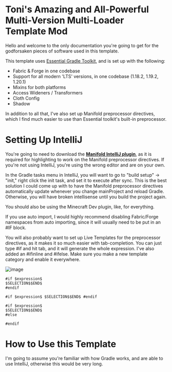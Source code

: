 # Toni's Amazing and All-Powerful Multi-Version Multi-Loader Template Mod

Hello and welcome to the only documentation you're going to get for the 
godforsaken pieces of software used in this template.

This template uses [Essential Gradle Toolkit](https://github.com/EssentialGG/essential-gradle-toolkit), 
and is set up with the following:

- Fabric & Forge in one codebase
- Support for all modern 'LTS' versions, in one codebase (1.18.2, 1.19.2, 1.20.1)
- Mixins for both platforms
- Access Wideners / Transformers
- Cloth Config
- Shadow

In addition to all that, I've also set up Manifold preprocessor directives, which I find much 
easier to use than Essential toolkit's built-in preprocessor.

# Setting Up IntelliJ

You're going to need to download the [**Manifold IntelliJ plugin**](https://plugins.jetbrains.com/plugin/10057-manifold), as it is required for highlighting to 
work on the Manifold preprocessor directives. If you're not using IntelliJ, you're using the wrong editor and are on your own.

In the Gradle tasks menu in IntelliJ, you will want to go to "build setup" -> "init," right click the init task,
and set it to execute after sync. This is the best solution I could come up with to have the Manifold preprocessor
directives automatically update whenever you change mainProject and reload Gradle. Otherwise, you will have broken
intellisense until you build the project again.

You should also be using the Minecraft Dev plugin, like, for everything.

If you use auto import, I would highly recommend disabling Fabric/Forge namespaces from auto importing, since it will
usually need to be put in an #IF block.

You will also probably want to set up Live Templates for the preprocessor directives, as it makes it so much easier with tab-completion. You can just type #if and hit tab, and it will generate the whole expression. I've also added an #ifinline and #ifelse. Make sure you make a new template category and enable it everywhere.

![image](https://github.com/anthxnymc/SoundPhysicsReverberated/assets/67132971/a73da597-a0c3-48bb-9ff4-be010022eed0)

```
#if $expression$
$SELECTION$$END$ 
#endif
```
```
#if $expression$ $SELECTION$$END$ #endif
```
```
#if $expression$
$SELECTION$$END$
#else

#endif
```

# How to Use this Template

I'm going to assume you're familiar with how Gradle works, and are able to use IntelliJ, otherwise this would be very long.
